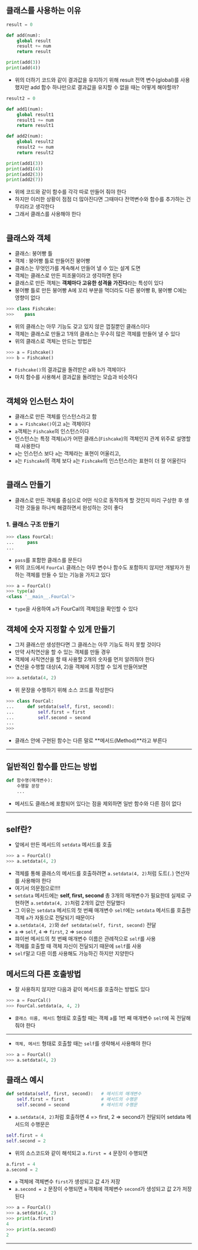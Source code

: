 ## 클래스를 사용하는 이유
```python
result = 0

def add(num):
    global result
    result += num
    return result

print(add(3))
print(add(4))
```
- 위의 더하기 코드와 같이 결과값을 유지하기 위해 result 전역 변수(global)를 사용했지만 add 함수 하나만으로 결과값을 유지할 수 없을 때는 어떻게 해야할까?
```python
result2 = 0

def add1(num):
    global result1
    result1 += num
    return result1

def add2(num):
    global result2
    result2 += num
    return result2

print(add1(3))
print(add1(4))
print(add2(3))
print(add2(7))
```
- 위에 코드와 같이 함수를 각각 따로 만들어 줘야 한다
- 하지만 이러한 상황이 점점 더 많아진다면 그때마다 전역변수와 함수를 추가하는 건 무리라고 생각한다
- 그래서 클래스를 사용해야 한다
#
## 클래스와 객체
- 클래스: 붕어빵 틀
- 객체 : 붕어빵 틀로 만들어진 붕어빵
- 클래스는 무엇인가를 계속해서 만들어 낼 수 있는 설계 도면
- 객체는 클래스로 만든 피조물이라고 생각하면 된다
- 클래스로 만든 객체는 **객체마다 고유한 성격을 가진다**라는 특성이 있다
- 붕어빵 틀로 만든 붕어빵 A에 꼬리 부분을 먹더라도 다른 붕어빵 B, 붕어빵 C에는 영향이 없다
```python
>>> class Fishcake:
>>>    pass
```
- 위의 클래스는 아무 기능도 갖고 있지 않은 껍질뿐인 클래스이다
- 객체는 클래스로 만들고 1개의 클래스는 무수히 많은 객체를 만들어 낼 수 있다
- 위의 클래스로 객체는 만드는 방법은
```python
>>> a = Fishcake()
>>> b = Fishcake()
```
- `Fishcake()`의 결과값을 돌려받은 a와 b가 객체이다
- 마치 함수를 사용해서 결과값을 돌려받는 모습과 비슷하다
#
## 객체와 인스턴스 차이
- 클래스로 만든 객체를 인스턴스라고 함
- `a = Fishcake()`이고 `a`는 객체이다
- `a`객체는 `Fishcake`의 인스턴스이다
- 인스턴스는 특정 객체(`a`)가 어떤 클래스(`Fishcake`)의 객체인지 관계 위주로 설명할 때 사용한다
- `a`는 인스턴스 보다 `a`는 객체라는 표현이 어울리고,
- `a`는 `Fishcake`의 객체 보다 `a`는 `Fishcake`의 인스턴스라는 표현이 더 잘 어울린다

#
## 클래스 만들기
- 클래스로 만든 객체를 중심으로 어떤 식으로 동작하게 할 것인지 미리 구상한 후 생각한 것들을 하나씩 해결하면서 완성하는 것이 좋다
### 1. 클래스 구조 만들기 
```python
>>> class FourCal:
...     pass
... 
```
- `pass`를 포함한 클래스를 문든다
- 위의 코드에서 `FourCal` 클래스는 아무 변수나 함수도 포함하지 않지만 개발자가 원하는 객체를 만들 수 있는 기능을 가지고 있다
```python
>>> a = FourCal()
>>> type(a)
<class '__main__.FourCal'>
```
- `type`을 사용하여 `a`가 FourCal의 객체임을 확인할 수 있다

## 객체에 숫자 지정할 수 있게 만들기
- 그저 클래스만 생성한다면 그 클래스는 아무 기능도 하지 못할 것이다
- 만약 사칙연산을 할 수 있는 객체를 만들 경우
- 객체에 사칙연산을 할 때 사용할 2개의 숫자를 먼저 알려줘야 한다
- 연산을 수행할 대상(4, 2)을 객체에 지정할 수 있게 만들어보면
```python
>>> a.setdata(4, 2)
```
- 위 문장을 수행하기 위해 소스 코드를 작성한다
```python
>>> class FourCal:
...     def setdata(self, first, second):
...         self.first = first
...         self.second = second
...
>>>
```
- 클래스 안에 구현된 함수는 다른 말로 **메서드(Method)**라고 부른다
---
## 일반적인 함수를 만드는 방법
```python
def 함수명(매개변수):
    수행할 문장
    ...
```
- 메서드도 클래스에 포함되어 있다는 점을 제외하면 일반 함수와 다른 점이 없다
---
## self란?
- 앞에서 만든 메서드의 `setdata` 메서드를 호출
```python
>>> a = FourCal()
>>> a.setdata(4, 2)
```
- 객체를 통해 클래스의 메서드를 호출하려면 `a.setdata(4, 2)`처럼 도트(`.`) 연산자를 사용해야 한다
- 여기서 의문점으로!!!!
- `setdata` 메서드에는 **self, first, second** 총 3개의 매개변수가 필요한데 실제로 구현하면 `a.setdata(4, 2)`처럼 2개의 값만 전달했다
- 그 이유는 `setdata` 메서드의 첫 번째 매개변수 `self`에는 `setdata` 메서드를 호출한 객체 `a`가 자동으로 전달되기 때문이다
- `a.setdata(4, 2)`와 `def setdata(self, first, second)` 전달
- `a` => `self`, `4` => `first`, `2` => `second`
- 퍄이썬 메서드의 첫 번째 매개변수 이름은 관례적으로 `self`를 사용
- 객체를 호출할 때 객체 자신이 전달되기 때문에 `self`를 사용
- `self`말고 다른 이름 사용해도 가능하긴 하지만 지양한다

## 메서드의 다른 호출방법
- 잘 사용하지 않지만 다음과 같이 메서드를 호출하는 방법도 있다
```python
>>> a = FourCal()
>>> FourCal.setdata(a, 4, 2)
```
- `클래스 이름, 메서드` 형태로 호출할 때는 객체 `a`를 1번 째 매개변수 `self`에 꼭 전달해줘야 한다
---
- `객체, 메서드` 형태로 호출할 때는 `self`를 생략해서 사용해야 한다
```python
>>> a = FourCal()
>>> a.setdata(4, 2)
```

## 클래스 예시
```python
def setdata(self, first, second):   # 메서드의 매개변수
    self.first = first              # 메서드의 수행문
    self.second = second            # 메서드의 수행문
```
- `a.setdata(4, 2)`처럼 호출하면 4 => first, 2 => second가 전달되어 setdata 메서드의 수행문은
```python
self.first = 4
self.second = 2
```
- 위의 소스코드와 같이 해석되고 `a.first = 4` 문장이 수행되면
```python
a.first = 4
a.second = 2
```
- `a` 객체에 객체변수 `first`가 생성되고 값 4가 저장
- `a.second = 2` 문장이 수행되면 `a` 객체에 객체변수 `second`가 생성되고 값 2가 저장된다
```python
>>> a = FourCal()
>>> a.setdata(4, 2)
>>> print(a.first)
4
>>> print(a.second)
2
```
---
